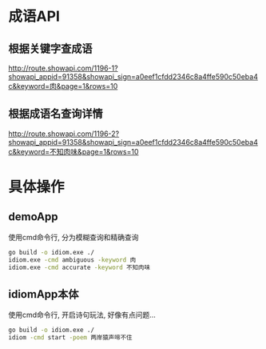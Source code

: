 # 成语API
## 根据关键字查成语
http://route.showapi.com/1196-1?showapi_appid=91358&showapi_sign=a0eef1cfdd2346c8a4ffe590c50eba4c&keyword=肉&page=1&rows=10
## 根据成语名查询详情
http://route.showapi.com/1196-2?showapi_appid=91358&showapi_sign=a0eef1cfdd2346c8a4ffe590c50eba4c&keyword=不知肉味&page=1&rows=10

# 具体操作

## demoApp

使用cmd命令行, 分为模糊查询和精确查询

```bash
go build -o idiom.exe ./
idiom.exe -cmd ambiguous -keyword 肉
idiom.exe -cmd accurate -keyword 不知肉味
```

## idiomApp本体

使用cmd命令行, 开启诗句玩法, 好像有点问题...

```bash
go build -o idiom.exe ./
idiom -cmd start -poem 两岸猿声啼不住
```

